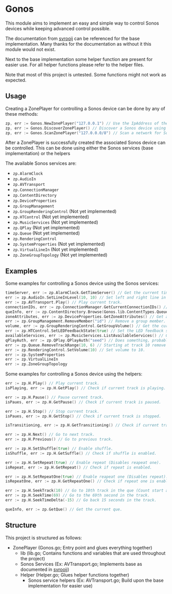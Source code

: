 # Gonos

This module aims to implement an easy and simple way to control Sonos devices while keeping advanced control possible.

The documentation from [svrooij](https://github.com/svrooij/sonos-api-docs) can be referenced for the base implementation.
Many thanks for the documentation as without it this module would not exist.

Next to the base implementation some helper function are present for easier use.
For all helper functions please refer to the helper files.

Note that most of this project is untested.
Some functions might not work as expected.

## Usage

Creating a ZonePlayer for controlling a Sonos device can be done by any of these methods:

```go
zp, err := Gonos.NewZonePlayer("127.0.0.1") // Use the IpAddress of the Sonos device.
zp, err := Gonos.DiscoverZonePlayer() // Discover a Sonos device using SSDP.
zp, err := Gonos.ScanZonePlayer("127.0.0.0/8") // Scan a network for Sonos devices.
```

After a ZonePlayer is successfully created the associated Sonos device can be controlled.
This can be done using either the Sonos services (base implementation) or the helpers

The available Sonos services are:

- `zp.AlarmClock`
- `zp.AudioIn`
- `zp.AVTransport`
- `zp.ConnectionManager`
- `zp.ContentDirectory`
- `zp.DeviceProperties`
- `zp.GroupManagement`
- `zp.GroupRenderingControl` (Not yet implemented)
- `zp.HTControl` (Not yet implemented)
- `zp.MusicServices` (Not yet implemented)
- `zp.QPlay` (Not yet implemented)
- `zp.Queue` (Not yet implemented)
- `zp.RenderingControl`
- `zp.SystemProperties` (Not yet implemented)
- `zp.VirtualLineIn` (Not yet implemented)
- `zp.ZoneGroupTopology` (Not yet implemented)

## Examples

Some examples for controlling a Sonos device using the Sonos services:

```go
timeServer, err := zp.AlarmClock.GetTimeServer() // Get the current time server.
err := zp.AudioIn.SetLineInLevel(10, 10) // Set left and right line in level to 10.
err := zp.AVTransport.Play() // Play current track.
connectionIDs, err := zp.ConnectionManager.GetCurrentConnectionIDs() // Get ids of current connections.
queInfo, err := zp.ContentDirectory.Browse(Gonos.lib.ContentTypes.QueueMain, "BrowseDirectChildren", "dc:title,res,dc:creator,upnp:artist,upnp:album,upnp:albumArtURI", 0, 0, "") // Get info of the current main que.
zoneAttributes, err := zp.DeviceProperties.GetZoneAttributes() // Get attributes of current zone.
err := zp.GroupManagement.RemoveMember("id") // Remove a group member.
volume, err := zp.GroupRenderingControl.GetGroupVolume() // Get the current group volume.
err := zp.HTControl.SetLEDFeedbackState(true) // Set the LED feedback state.
availableServices, err := zp.MusicServices.ListAvailableServices() // Get available music services.
qPlayAuth, err := zp.QPlay.QPlayAuth("seed") // Does something, probably, idk.
err := zp.Queue.RemoveTrackRange(10, 6) // Starting at track 10 remove 6 tracks from que.
err := zp.RenderingControl.SetVolume(10) // Set volume to 10.
err := zp.SystemProperties
err := zp.VirtualLineIn
err := zp.ZoneGroupTopology
```

Some examples for controlling a Sonos device using the helpers:

```go
err := zp.H.Play() // Play current track.
isPlaying, err := zp.H.GetPlay() // Check if current track is playing.

err := zp.H.Pause() // Pause current track.
isPaues, err := zp.H.GetPause() // Check if current track is paused.

err := zp.H.Stop() // Stop current track.
isPaues, err := zp.H.GetStop() // Check if current track is stopped.

isTransitioning, err := zp.H.GetTransitioning() // Check if current track is transitioning.

err := zp.H.Next() // Go to next track.
err := zp.H.Previous() // Go to previous track.

err := zp.H.SetShuffle(true) // Enable shuffle.
isShuffle, err := zp.H.GetSuffle() // Check if shuffle is enabled.

err := zp.H.SetRepeat(true) // Enable repeat (Disables reapeat one).
isRepeat, err := zp.H.GetRepeat() // Check if repeat is enabled.

err := zp.H.SetRepeatOne(true) // Enable reapeat one (Disables repeat).
isRepeatOne, err := zp.H.GetRepeatOne() // Check if repeat one is enabled.

err := zp.H.SeekTrack(10) // Go to 10th track in the que (Count start at 1).
err := zp.H.SeekTime(69) // Go to the 69th second in the track.
err := zp.H.SeekTimeDelta(-15) // Go back 15 seconds in the track.

queInfo, err := zp.GetQue() // Get the current que.
```

## Structure

This project is structured as follows:

- ZonePlayer (Gonos.go; Entry point and glues everything together)
  - lib (lib.go; Contains functions and variables that are used throughout the project)
  - Sonos Services (Ex: AVTransport.go; Implements base as documented in [svrooij](https://github.com/svrooij/sonos-api-docs))
  - Helper (Helper.go; Glues helper functions together)
    - Sonos service helpers (Ex: AVTransport.go; Build upon the base implementation for easier use)
